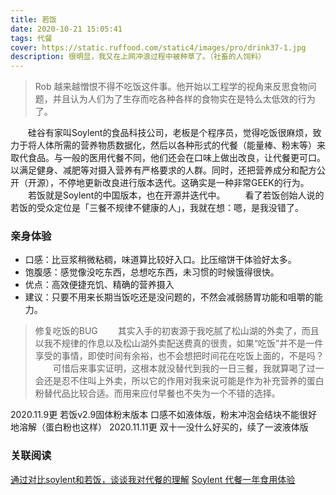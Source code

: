 ```yaml
---
title: 若饭
date: 2020-10-21 15:05:41
tags: 代餐
cover: https://static.ruffood.com/static4/images/pro/drink37-1.jpg
description: 很明显，我又在上网冲浪过程中被种草了。（社畜的人饲料）
---
```

> Rob 越来越憎恨不得不吃饭这件事。他开始以工程学的视角来反思食物问题，并且认为人们为了生存而吃各种各样的食物实在是特么太低效的行为了。

&emsp;&emsp;硅谷有家叫Soylent的食品科技公司，老板是个程序员，觉得吃饭很麻烦，致力于将人体所需的营养物质数据化，然后以各种形式的代餐（能量棒、粉末等）来取代食品。与一般的医用代餐不同，他们还会在口味上做出改良，让代餐更可口。以满足健身、减肥等对摄入营养有严格要求的人群。同时，还把营养成分和配方公开（开源），不停地更新改良进行版本迭代。这确实是一种非常GEEK的行为。
&emsp;&emsp;若饭就是Soylent的中国版本，也在开源并迭代中。
&emsp;&emsp;看了若饭创始人说的若饭的受众定位是「三餐不规律不健康的人」，我就在想：嗯，是我没错了。
### 亲身体验
* 口感：比豆浆稍微粘稠，味道算比较好入口。比压缩饼干体验好太多。
* 饱腹感：感觉像没吃东西，总想吃东西，未习惯的时候饿得很快。
* 优点：高效便捷充饥、精确的营养摄入
* 建议：只要不用来长期当饭吃还是没问题的，不然会减弱肠胃功能和咀嚼的能力。

> 修复吃饭的BUG
&emsp;&emsp;其实入手的初衷源于我吃腻了松山湖的外卖了，而且以我不规律的作息以及松山湖外卖配送费真的很贵，如果“吃饭”并不是一件享受的事情，即使时间有余裕，也不会想把时间花在吃饭上面的，不是吗？
&emsp;&emsp;可惜后来事实证明，这根本就没替代到我的一日三餐，我就算喝了过一会还是忍不住叫上外卖，所以它的作用对我来说可能是作为补充营养的蛋白粉替代品比较合适。而用来应付早餐也不失为一个不错的选择。

2020.11.9更 若饭v2.9固体粉末版本 口感不如液体版，粉末冲泡会结块不能很好地溶解（蛋白粉也这样）
2020.11.11更 双十一没什么好买的，续了一波液体版

### 关联阅读
[通过对比soylent和若饭，谈谈我对代餐的理解](https://sspai.com/post/57374)
[Soylent 代餐一年食用体验](https://sspai.com/post/38886)